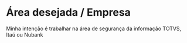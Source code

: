 # Área desejada / Empresa
Minha intenção é trabalhar na área de segurança da informação
TOTVS, Itaú ou Nubank
